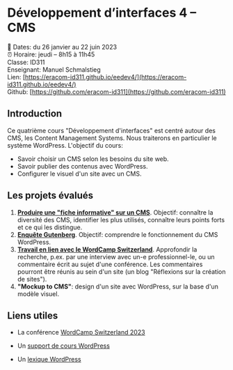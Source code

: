 # Développement d’interfaces 4 – CMS

📅 Dates: du 26 janvier au 22 juin 2023  
⏰ Horaire: jeudi – 8h15 à 11h45  
Classe: ID311  
Enseignant: Manuel Schmalstieg  
Lien: [https://eracom-id311.github.io/eedev4/](https://eracom-id311.github.io/eedev4/)  
Github: [https://github.com/eracom-id311](https://github.com/eracom-id311)


## Introduction

Ce quatrième cours "Développement d'interfaces" est centré autour des CMS, les Content Management Systems. Nous traiterons en particulier le système WordPress. L'objectif du cours:

- Savoir choisir un CMS selon les besoins du site web.
- Savoir publier des contenus avec WordPress.
- Configurer le visuel d'un site avec un CMS.

## Les projets évalués

1. **[Produire une "fiche informative" sur un CMS](https://eracom-id311.github.io/eedev4/fiches-informatives.html)**. Objectif: connaître la diversité des CMS, identifier les plus utilisés, connaître leurs points forts et ce qui les distingue.
2. **[Enquête Gutenberg](https://eracom-id311.github.io/eedev4/enquete-gutenberg.html)**. Objectif: comprendre le fonctionnement du CMS WordPress.
3. **[Travail en lien avec le WordCamp Switzerland](https://eracom-id311.github.io/eedev4/enquete-wordcamp.html)**. Approfondir la recherche, p.ex. par une interview avec un-e professionnel-le, ou un commentaire écrit au sujet d'une conférence. Les commentaires pourront être réunis au sein d'un site (un blog "Réflexions sur la création de sites").
4. **"Mockup to CMS"**: design d'un site avec WordPress, sur la base d'un modèle visuel.

## Liens utiles

- La conférence [WordCamp Switzerland 2023](https://switzerland.wordcamp.org/2023/)

- Un [support de cours WordPress](https://cours-web.ch/wp/)
- Un [lexique WordPress](http://cours-web.ch/wp-module-1/lexique.html)